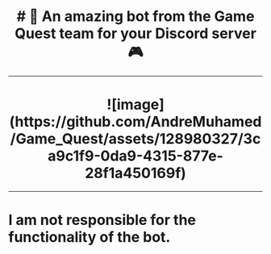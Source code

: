 <h1 align="center">
# 🎯 An amazing bot from the Game Quest team for your Discord server 🎮
</h1>

---
<h1 align="center">
![image](https://github.com/AndreMuhamed/Game_Quest/assets/128980327/3ca9c1f9-0da9-4315-877e-28f1a450169f)
</h1>

---

# I am not responsible for the functionality of the bot.

